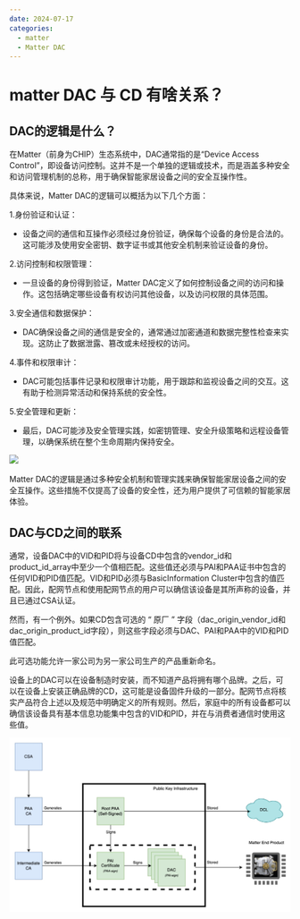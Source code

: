 ```yaml
---
date: 2024-07-17
categories:
  - matter
  - Matter DAC
---
```


# matter DAC 与 CD 有啥关系？

<!-- more -->
## DAC的逻辑是什么？

在Matter（前身为CHIP）生态系统中，DAC通常指的是“Device Access Control”，即设备访问控制。这并不是一个单独的逻辑或技术，而是涵盖多种安全和访问管理机制的总称，用于确保智能家居设备之间的安全互操作性。

具体来说，Matter DAC的逻辑可以概括为以下几个方面：

1.身份验证和认证：

- 设备之间的通信和互操作必须经过身份验证，确保每个设备的身份是合法的。这可能涉及使用安全密钥、数字证书或其他安全机制来验证设备的身份。

2.访问控制和权限管理：

- 一旦设备的身份得到验证，Matter DAC定义了如何控制设备之间的访问和操作。这包括确定哪些设备有权访问其他设备，以及访问权限的具体范围。

3.安全通信和数据保护：

- DAC确保设备之间的通信是安全的，通常通过加密通道和数据完整性检查来实现。这防止了数据泄露、篡改或未经授权的访问。

4.事件和权限审计：

- DAC可能包括事件记录和权限审计功能，用于跟踪和监视设备之间的交互。这有助于检测异常活动和保持系统的安全性。

5.安全管理和更新：

- 最后，DAC可能涉及安全管理实践，如密钥管理、安全升级策略和远程设备管理，以确保系统在整个生命周期内保持安全。

![](/assets/images/安全图片.png)

Matter DAC的逻辑是通过多种安全机制和管理实践来确保智能家居设备之间的安全互操作。这些措施不仅提高了设备的安全性，还为用户提供了可信赖的智能家居体验。


## DAC与CD之间的联系

通常，设备DAC中的VID和PID将与设备CD中包含的vendor_id和product_id_array中至少一个值相匹配。这些值还必须与PAI和PAA证书中包含的任何VID和PID值匹配。VID和PID必须与BasicInformation Cluster中包含的值匹配。因此，配网节点和使用配网节点的用户可以确信该设备是其所声称的设备，并且已通过CSA认证。

然而，有一个例外。如果CD包含可选的 “ 原厂 ” 字段（dac_origin_vendor_id和dac_origin_product_id字段），则这些字段必须与DAC、PAI和PAA中的VID和PID值匹配。

此可选功能允许一家公司为另一家公司生产的产品重新命名。

设备上的DAC可以在设备制造时安装，而不知道产品将拥有哪个品牌。之后，可以在设备上安装正确品牌的CD，这可能是设备固件升级的一部分。配网节点将核实产品符合上述以及规范中明确定义的所有规则。然后，家庭中的所有设备都可以确信该设备具有基本信息功能集中包含的VID和PID，并在与消费者通信时使用这些值。

![](../../assets/images/DAC证书流程.png)

<!-- ## 飞腾云能为您提供完整的DAC服务

![](../../assets/images/Matter设备ai.jpg) -->




